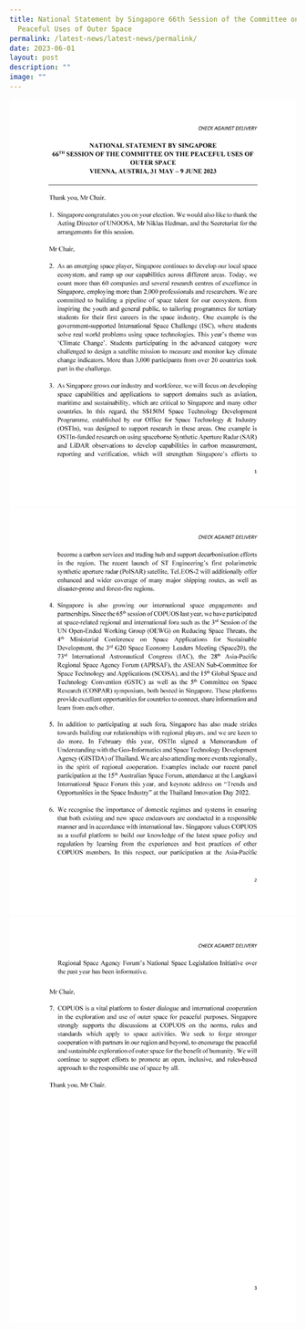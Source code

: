 ```yaml
---
title: National Statement by Singapore 66th Session of the Committee on the
  Peaceful Uses of Outer Space
permalink: /latest-news/latest-news/permalink/
date: 2023-06-01
layout: post
description: ""
image: ""
---
```

![national statement page one.png](/images/national%20statement%20page%20one.png)
![national statement page two.png](/images/national%20statement%20page%20two.png)
![national statement page three.png](/images/national%20statement%20page%20three.png)